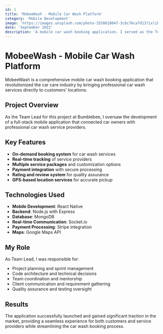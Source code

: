 ```yaml
---
id: 1
title: 'MobeeWash - Mobile Car Wash Platform'
category: 'Mobile Development'
image: 'https://images.unsplash.com/photo-1558618047-3c8c76ca7d13?ixlib=rb-4.0.3&auto=format&fit=crop&w=720&q=80'
date: 'September 2022'
description: 'A mobile car wash booking application. I served as the Team Lead for this project at Bumblebee.'
---
```


# MobeeWash - Mobile Car Wash Platform

MobeeWash is a comprehensive mobile car wash booking application that revolutionized the car care industry by bringing professional car wash services directly to customers' locations.

## Project Overview

As the Team Lead for this project at Bumblebee, I oversaw the development of a full-stack mobile application that connected car owners with professional car wash service providers.

## Key Features

- **On-demand booking system** for car wash services
- **Real-time tracking** of service providers
- **Multiple service packages** and customization options
- **Payment integration** with secure processing
- **Rating and review system** for quality assurance
- **GPS-based location services** for accurate pickup

## Technologies Used

- **Mobile Development**: React Native
- **Backend**: Node.js with Express
- **Database**: MongoDB
- **Real-time Communication**: Socket.io
- **Payment Processing**: Stripe integration
- **Maps**: Google Maps API

## My Role

As Team Lead, I was responsible for:

- Project planning and sprint management
- Code architecture and technical decisions
- Team coordination and mentorship
- Client communication and requirement gathering
- Quality assurance and testing oversight

## Results

The application successfully launched and gained significant traction in the market, providing a seamless experience for both customers and service providers while streamlining the car wash booking process.
